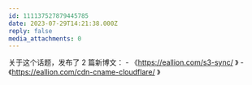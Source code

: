 ```yaml
---
id: 111137527879445785
date: 2023-07-29T14:21:38.000Z
reply: false
media_attachments: 0
---
```


关于这个话题，发布了 2 篇新博文： \- 《https://eallion.com/s3-sync/ 》 \- 《https://eallion.com/cdn-cname-cloudflare/ 》

